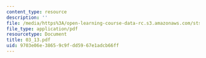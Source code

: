 ```yaml
---
content_type: resource
description: ''
file: /media/https%3A/open-learning-course-data-rc.s3.amazonaws.com/sts-001-technology-in-american-history-spring-2006/9703e06e38659c9fdd5967e1adcb66ff_03_13.pdf
file_type: application/pdf
resourcetype: Document
title: 03_13.pdf
uid: 9703e06e-3865-9c9f-dd59-67e1adcb66ff
---
```

